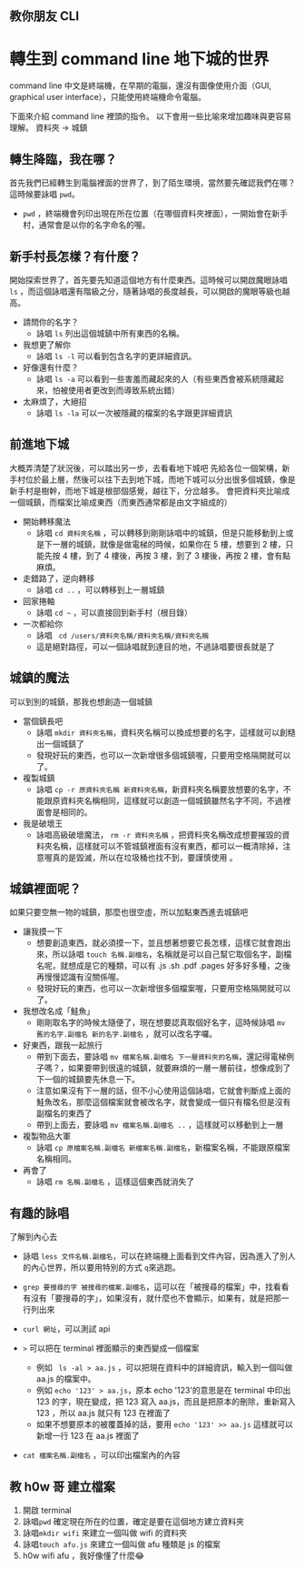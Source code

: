 ## 教你朋友 CLI


# 轉生到 command line 地下城的世界 

command line 中文是終端機，在早期的電腦，還沒有圖像使用介面（GUI, graphical user interface），只能使用終端機命令電腦。

下面來介紹 command line 裡頭的指令。
以下會用一些比喻來增加趣味與更容易理解。
資料夾 -> 城鎮

## 轉生降臨，我在哪？

首先我們已經轉生到電腦裡面的世界了，到了陌生環境，當然要先確認我們在哪？這時候要詠唱 `pwd`。

* `pwd` ，終端機會列印出現在所在位置（在哪個資料夾裡面），一開始會在新手村，通常會是以你的名字命名的喔。

## 新手村長怎樣？有什麼？

開始探索世界了，首先要先知道這個地方有什麼東西。這時候可以開啟魔眼詠唱 `ls` ，而這個詠唱還有階級之分，隨著詠唱的長度越長，可以開啟的魔眼等級也越高。

* 請問你的名字？
	* 詠唱 `ls` 列出這個城鎮中所有東西的名稱。
* 我想更了解你
	* 詠唱 `ls -l` 可以看到包含名字的更詳細資訊。
* 好像還有什麼？
	*  詠唱 `ls -a` 可以看到一些害羞而藏起來的人（有些東西會被系統隱藏起來，怕被使用者更改到而導致系統出錯）
* 太麻煩了，大絕招
	* 詠唱 `ls -la` 可以一次被隱藏的檔案的名字跟更詳細資訊

## 前進地下城

大概弄清楚了狀況後，可以踏出另一步，去看看地下城吧
先給各位一個架構，新手村位於最上層，然後可以往下去到地下城，而地下城可以分出很多個城鎮，像是新手村是樹幹，而地下城是根部個感覺，越往下，分岔越多。
會把資料夾比喻成一個城鎮，而檔案比喻成東西（而東西通常都是由文字組成的）

* 開始轉移魔法
	* 詠唱 `cd 資料夾名稱` ，可以轉移到剛剛詠唱中的城鎮，但是只能移動到上或是下一層的城鎮，就像是做電梯的時候，如果你在 5 樓，想要到 2 樓，只能先按 4 樓，到了 4 樓後，再按 3 樓，到了 3 樓後，再按 2 樓，會有點麻煩。
*  走錯路了，逆向轉移
	* 詠唱 `cd ..` ，可以轉移到上一層城鎮
* 回家捲軸
	* 詠唱 `cd ~` ，可以直接回到新手村（根目錄）
* 一次都給你
	* 	詠唱 ` cd /users/資料夾名稱/資料夾名稱/資料夾名稱`
	*  這是絕對路徑，可以一個詠唱就到達目的地，不過詠唱要很長就是了


## 城鎮的魔法
可以到別的城鎮，那我也想創造一個城鎮

* 當個鎮長吧
	* 詠唱 `mkdir 資料夾名稱`，資料夾名稱可以換成想要的名字，這樣就可以創糙出一個城鎮了
	*  發現好玩的東西，也可以一次新增很多個城鎮喔，只要用空格隔開就可以了。
* 複製城鎮
	* 詠唱 `cp -r 原資料夾名稱 新資料夾名稱`，新資料夾名稱要放想要的名字，不能跟原資料夾名稱相同，這樣就可以創造一個城鎮雖然名字不同，不過裡面會是相同的。
*  我是破壞王
	* 詠唱高級破壞魔法， `rm -r 資料夾名稱` ，把資料夾名稱改成想要摧毀的資料夾名稱，這樣就可以不管城鎮裡面有沒有東西，都可以一概清除掉，注意喔真的是毀滅，所以在垃圾桶也找不到，要謹慎使用 。

## 城鎮裡面呢？
如果只要空無一物的城鎮，那麼也很空虛，所以加點東西進去城鎮吧

* 讓我摸一下
	* 想要創造東西，就必須摸一下，並且想著想要它長怎樣，這樣它就會跑出來，所以詠唱 `touch 名稱.副檔名`，名稱就是可以自己幫它取個名字，副檔名呢，就想成是它的種類，可以有 .js .sh .pdf .pages 好多好多種，之後再慢慢認識有沒關係喔。
	* 發現好玩的東西，也可以一次新增很多個檔案喔，只要用空格隔開就可以了。
* 我想改名成「鮭魚」
	* 剛剛取名字的時候太隨便了，現在想要認真取個好名字，這時候詠唱 `mv 舊的名字.副檔名 新的名字.副檔名` ，就可以改名字囉。
* 好東西，跟我一起旅行
	* 帶到下面去，要詠唱 `mv 檔案名稱.副檔名 下一層資料夾的名稱`，還記得電梯例子嗎？，如果要帶到很遠的城鎮，就要麻煩的一層一層前往，想像成到了下一個的城鎮要先休息一下。
	* 注意如果沒有下一層的話，但不小心使用這個詠唱，它就會判斷成上面的鮭魚改名，那麼這個檔案就會被改名字，就會變成一個只有檔名但是沒有副檔名的東西了
	* 帶到上面去，要詠唱 `mv 檔案名稱.副檔名 ..` ，這樣就可以移動到上一層
* 複製物品大軍
	*  詠唱 `cp 原檔案名稱.副檔名 新檔案名稱.副檔名`，新檔案名稱，不能跟原檔案名稱相同。
* 再會了
	* 詠唱 `rm 名稱.副檔名` ，這樣這個東西就消失了

## 有趣的詠唱
了解到內心去

* 詠唱 `less 文件名稱.副檔名`，可以在終端機上面看到文件內容，因為進入了別人的內心世界，所以要用特別的方式 `q`來逃跑。

* `grep 要搜尋的字 被搜尋的檔案.副檔名`，這可以在「被搜尋的檔案」中，找看看有沒有「要搜尋的字」，如果沒有，就什麼也不會顯示，如果有，就是把那一行列出來
* `curl 網址`，可以測試 api 
* `>` 可以把在 terminal 裡面顯示的東西變成一個檔案
	* 例如 ` ls -al > aa.js` ，可以把現在資料中的詳細資訊，輸入到一個叫做 aa.js 的檔案中。
	* 例如 `echo '123' > aa.js`，原本 echo '123'的意思是在 terminal 中印出 123 的字，現在變成，把 123 寫入 aa.js，而且是把原本的刪除，重新寫入 123 ，所以 aa.js 就只有 123 在裡面了
	* 如果不想要原本的被覆蓋掉的話，要用 `echo '123' >> aa.js` 這樣就可以新增一行 123 在 aa.js 裡面了
* `cat 檔案名稱.副檔名` ，可以印出檔案內的內容


## 教 h0w 哥 建立檔案

1. 開啟 terminal
2.  詠唱`pwd` 確定現在所在的位置，確定是要在這個地方建立資料夾
3. 詠唱`mkdir wifi` 來建立一個叫做 wifi 的資料夾
4. 詠唱`touch afu.js` 來建立一個叫做 afu 種類是 js 的檔案
5. h0w wifi afu ，我好像懂了什麼😂
